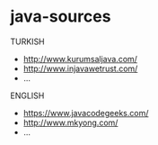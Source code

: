 # java-sources

TURKISH
  * http://www.kurumsaljava.com/
  * http://www.injavawetrust.com/
  * ...
  
ENGLISH
  * https://www.javacodegeeks.com/
  * http://www.mkyong.com/
  * ...
